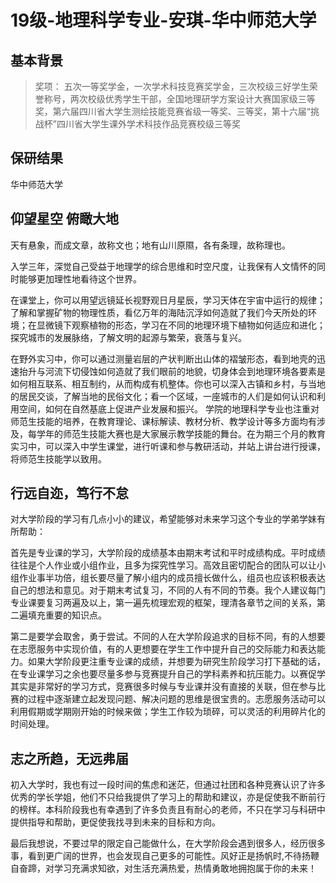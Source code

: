 # 19级-地理科学专业-安琪-华中师范大学

## 基本背景

> 奖项：
> 五次一等奖学金，一次学术科技竞赛奖学金，三次校级三好学生荣誉称号，两次校级优秀学生干部，全国地理研学方案设计大赛国家级三等奖，第六届四川省大学生测绘技能竞赛省级一等奖、三等奖，第十六届“挑战杯”四川省大学生课外学术科技作品竞赛校级三等奖

## 保研结果
华中师范大学

## 仰望星空 俯瞰大地
天有悬象，而成文章，故称文也；地有山川原隰，各有条理，故称理也。

入学三年，深觉自己受益于地理学的综合思维和时空尺度，让我保有人文情怀的同时能够更加理性地看待这个世界。

在课堂上，你可以用望远镜延长视野观日月星辰，学习天体在宇宙中运行的规律；了解和掌握矿物的物理性质，看亿万年的海陆沉浮如何造就了我们今天所处的环境；在显微镜下观察植物的形态，学习在不同的地理环境下植物如何适应和进化；探究城市的发展脉络，了解文明的起源与繁荣，衰落与复兴。

在野外实习中，你可以通过测量岩层的产状判断出山体的褶皱形态，看到地壳的迅速抬升与河流下切侵蚀如何造就了我们眼前的地貌，切身体会到地理环境各要素是如何相互联系、相互制约，从而构成有机整体。你也可以深入古镇和乡村，与当地的居民交谈，了解当地的民俗文化；看一个区域，一座城市的人们是如何认识和利用空间，如何在自然基底上促进产业发展和振兴。
学院的地理科学专业也注重对师范生技能的培养，在教育理论、课标解读、教材分析、教学设计等多方面均有涉及，每学年的师范生技能大赛也是大家展示教学技能的舞台。在为期三个月的教育实习中，可以深入中学生课堂，进行听课和参与教研活动，并站上讲台进行授课，将师范生技能学以致用。

## 行远自迩，笃行不怠
对大学阶段的学习有几点小小的建议，希望能够对未来学习这个专业的学弟学妹有所帮助：

首先是专业课的学习，大学阶段的成绩基本由期末考试和平时成绩构成。平时成绩往往是个人作业或小组作业，且多为探究性学习。高效且密切配合的团队可以让小组作业事半功倍，组长要尽量了解小组内的成员擅长做什么，组员也应该积极表达自己的想法和意见。对于期末考试复习，不同的人有不同的节奏。我个人建议每门专业课要复习两遍及以上，第一遍先梳理宏观的框架，理清各章节之间的关系，第二遍填充重要的知识点。

第二是要学会取舍，勇于尝试。不同的人在大学阶段追求的目标不同，有的人想要在志愿服务中实现价值，有的人更想要在学生工作中提升自己的交际能力和表达能力。如果大学阶段更注重专业课的成绩，并想要为研究生阶段学习打下基础的话，在专业课学习之余也要尽量多参与竞赛提升自己的学科素养和抗压能力。以赛促学其实是非常好的学习方式，竞赛很多时候与专业课并没有直接的关联，但在参与比赛的过程中逐渐建立起发现问题、解决问题的思维是很宝贵的。志愿服务活动可以利用假期或学期刚开始的时候来做；学生工作较为琐碎，可以灵活的利用碎片化的时间处理。

## 志之所趋，无远弗届
初入大学时，我也有过一段时间的焦虑和迷茫，但通过社团和各种竞赛认识了许多优秀的学长学姐，他们不只给我提供了学习上的帮助和建议，亦是促使我不断前行的榜样。本科阶段我也有幸遇到了许多负责且有耐心的老师，不只在学习与科研中提供指导和帮助，更促使我找寻到未来的目标和方向。

最后我想说，不要过早的限定自己能做什么，在大学阶段会遇到很多人，经历很多事，看到更广阔的世界，也会发现自己更多的可能性。风好正是扬帆时,不待扬鞭自奋蹄，对学习充满求知欲，对生活充满热爱，热情勇敢地拥抱属于你的未来！